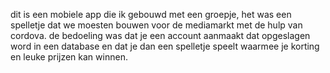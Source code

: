 dit is een mobiele app die ik gebouwd met een groepje, 
het was een spelletje dat we moesten bouwen voor de mediamarkt met de hulp van cordova. 
de bedoeling was dat je een account aanmaakt dat opgeslagen word in een database en dat je dan een spelletje speelt waarmee je korting en leuke prijzen kan winnen.
